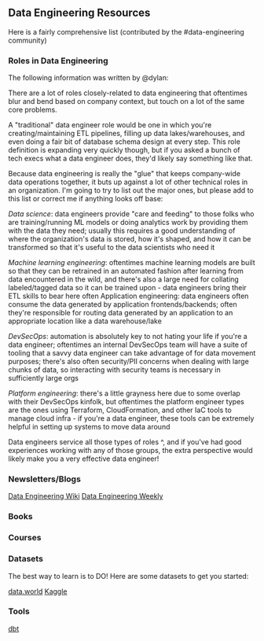 ## Data Engineering Resources

Here is a fairly comprehensive list (contributed by the #data-engineering community)

### Roles in Data Engineering 

The following information was written by @dylan:

There are a lot of roles closely-related to data
engineering that oftentimes blur and bend based on 
company context, but touch on a lot of the same core 
problems.

A "traditional" data engineer role would be one in which
you're creating/maintaining ETL pipelines, filling up data
lakes/warehouses, and even doing a fair bit of database schema
design at every step. This role definition is expanding very 
quickly though, but if you asked a bunch of tech execs what a 
data engineer does, they'd likely say something like that.

Because data engineering is really the "glue" that keeps 
company-wide data operations together, it buts up against a 
lot of other technical roles in an organization. I'm going to 
try to list out the major ones, but please add to this list or
correct me if anything looks off base:

*Data science*: data engineers provide "care and feeding" to 
those folks who are training/running ML models or doing 
analytics work by providing them with the data they need; 
usually this requires a good understanding of where the
organization's data is stored, how it's shaped, and how it 
can be transformed so that it's useful to the data scientists 
who need it

*Machine learning engineering*: oftentimes machine learning 
models are built so that they can be retrained in an automated 
fashion after learning from data encountered in the wild, and 
there's also a large need for collating labeled/tagged data so 
it can be trained upon - data engineers bring their ETL skills 
to bear here oftenApplication engineering: data engineers often 
consume the data generated by application frontends/backends; 
often they're responsible for routing data generated by an 
application to an appropriate location like a data warehouse/lake

*DevSecOps*: automation is absolutely key to not hating your life 
if you're a data engineer; oftentimes an internal DevSecOps team 
will have a suite of tooling that a savvy data engineer can take
advantage of for data movement purposes; there's also often security/PII 
concerns when dealing with large chunks of data, so interacting with security 
teams is necessary in sufficiently large orgs

*Platform engineering*: there's a little grayness here due to some 
overlap with their DevSecOps kinfolk, but oftentimes the platform 
engineer types are the ones using Terraform, CloudFormation, and 
other IaC tools to manage cloud infra - if you're a data engineer, 
these tools can be extremely helpful in setting up systems to move 
data around

Data engineers service all those types of roles ^, and if you've had 
good experiences working with any of those groups, the extra perspective
 would likely make you a very effective data engineer!

### Newsletters/Blogs
[Data Engineering Wiki](https://dataengineering.wiki/Index)
[Data Engineering Weekly](https://www.dataengineeringweekly.com/)

### Books

### Courses

### Datasets 

The best way to learn is to DO! Here are some datasets to get you started: 

[data.world](https://data.world/)
[Kaggle](https://www.kaggle.com/datasets)

### Tools 

[dbt](https://github.com/dbt-labs/dbt)
